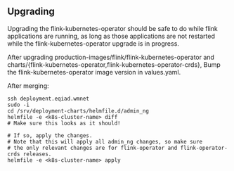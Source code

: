 ## Upgrading

Upgrading the flink-kubernetes-operator should be safe to do while
flink applications are running, as long as those applications are not
restarted while the flink-kubernetes-operator upgrade is in progress.

After upgrading production-images/flink/flink-kubernetes-operator and charts/{flink-kubernetes-operator,flink-kubernetes-operator-crds},
Bump the flink-kubernetes-operator image version in values.yaml.

After merging:

```
ssh deployment.eqiad.wmnet
sudo -i
cd /srv/deployment-charts/helmfile.d/admin_ng
helmfile -e <k8s-cluster-name> diff
# Make sure this looks as it should!

# If so, apply the changes.
# Note that this will apply all admin_ng changes, so make sure
# the only relevant changes are for flink-operator and flink-operator-crds releases.
helmfile -e <k8s-cluster-name> apply
```

